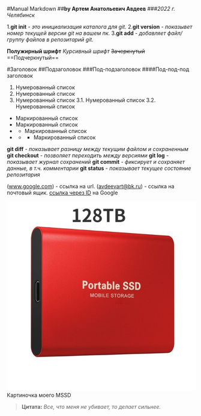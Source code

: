#Manual Markdown
##**by Артем Анатольевич Авдеев**
###*2022 г. Челябинск*


1.**git init** - *это инициализация каталога для git.*
2.**git version** *- показывет номер текущей версии git на вашем пк.*
3.**git add**  - *добавляет файл/группу файлов в репозитарий git.*

**Полужирный шрифт**
*Курсивный шрифт*
~~Зачеркнутый~~
==Подчеркнутый==

#Заголовок
##Подзаголовок
###Под-подзаголовок
####Под-под-под заголовок

1. Нумерованный список
2. Нумерованный список
3. Нумерованный список
3.1. Нумерованный список
3.2. Нумерованный список

* Маркированный список
* Маркированный список
* * Маркированный список
* * * Маркированный список

**git diff** - *показывает разницу между текущим файлом и сохраненным*
**git checkout** - *позволяет переходить между версиями*
**git log** - *показывает журнал сохранений*
**git commit** - *фиксирует и сохраняет данные, в т.ч. комментарии*
**git status** - *показывает текущее состояние репозитария*

(www.google.com) - ссылка на url.
(avdeevart@bk.ru) - ссылка на почтовый ящик.
[ссылка через ID](www.google.com) на Google

![Alt text](2023-500-4.jpg_640x640.jpg)Картиночка моего MSSD

>**Цитата:** *Все, что меня не убивает, то делает сильнее.*

